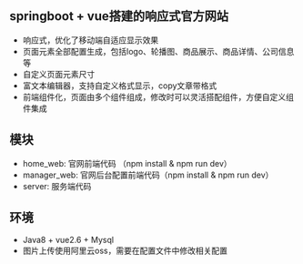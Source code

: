 ## springboot + vue搭建的响应式官方网站
- 响应式，优化了移动端自适应显示效果
- 页面元素全部配置生成，包括logo、轮播图、商品展示、商品详情、公司信息等
- 自定义页面元素尺寸
- 富文本编辑器，支持自定义格式显示，copy文章带格式
- 前端组件化，页面由多个组件组成，修改时可以灵活搭配组件，方便自定义组件集成

## 模块
- home_web: 官网前端代码 （npm install & npm run dev）
- manager_web: 官网后台配置前端代码（npm install & npm run dev）
- server: 服务端代码

## 环境
- Java8 + vue2.6 + Mysql
- 图片上传使用阿里云oss，需要在配置文件中修改相关配置
